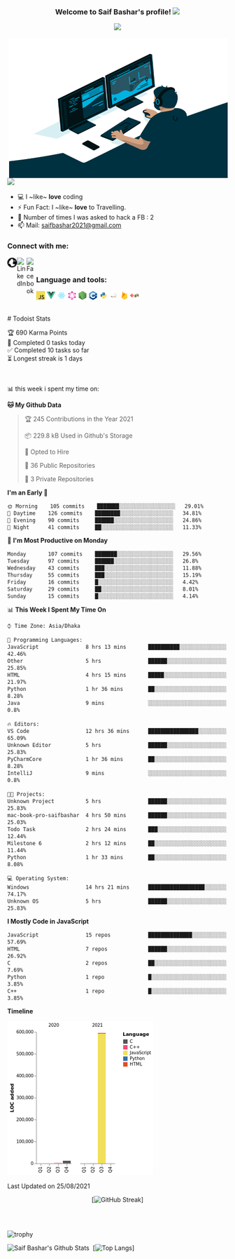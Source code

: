 <h3 align="center">
  Welcome to Saif Bashar's profile!
  <img src="https://media.giphy.com/media/hvRJCLFzcasrR4ia7z/giphy.gif" width="28">
</h3>
<p align="center">
  <a href="https://github.com/saifbashar"><img src="https://readme-typing-svg.herokuapp.com/?lines=Full-stack%20web%20and%20app%20developer;Self-taught%20UI%2FUX%20Designer;2%2B%20years%20of%20coding%20experience;Always%20learning%20new%20things&center=true&width=380&height=45"></a>
</p>


<img align="right" alt="GIF" src="https://raw.githubusercontent.com/saifbashar/saifbashar/main/code.gif" width="500" height="320" />

  
![](https://komarev.com/ghpvc/?username=saifbashar&color=green&style=flat-square&label=PROFILE+VIEWS)



  
  

- 💻 I ~like~ **love** coding
- ⚡ Fun Fact: I ~like~ **love** to Travelling.
- 🏅 Number of times I was asked to hack a FB : 2
- 📫 Mail: saifbashar2021@gmail.com

 
<!-- - Usesless Stats:
 👯 I have successfully worked on production level projects regarding android, web and backend.
currently perfecting my skills with ReactJS and Android MVVM Architecture.


-->
 ### Connect with me:

[<img align="left" alt="" width="22px" src="https://raw.githubusercontent.com/iconic/open-iconic/master/svg/globe.svg" />][website]
[<img align="left" alt="LinkedIn" width="22px" src="https://cdn.jsdelivr.net/npm/simple-icons@v3/icons/linkedin.svg" />][linkedin]
[<img align="left" alt="Facebook" width="22px" src="https://cdn.jsdelivr.net/npm/simple-icons@v3/icons/facebook.svg" />][facebook]


<br /> 


 ### Language and tools:

<code><img height="20" src="https://raw.githubusercontent.com/github/explore/80688e429a7d4ef2fca1e82350fe8e3517d3494d/topics/javascript/javascript.png"></code>
<code><img height="20" src="https://raw.githubusercontent.com/github/explore/80688e429a7d4ef2fca1e82350fe8e3517d3494d/topics/vue/vue.png"></code>
<code><img height="20" src="https://raw.githubusercontent.com/github/explore/80688e429a7d4ef2fca1e82350fe8e3517d3494d/topics/react/react.png"></code>
<code><img height="20" src="https://raw.githubusercontent.com/github/explore/5c058a388828bb5fde0bcafd4bc867b5bb3f26f3/topics/graphql/graphql.png"></code>
<code><img height="20" src="https://raw.githubusercontent.com/github/explore/80688e429a7d4ef2fca1e82350fe8e3517d3494d/topics/nodejs/nodejs.png"></code>
<code><img height="20" src="https://raw.githubusercontent.com/github/explore/80688e429a7d4ef2fca1e82350fe8e3517d3494d/topics/cpp/cpp.png"></code>
<code><img height="20" src="https://raw.githubusercontent.com/github/explore/80688e429a7d4ef2fca1e82350fe8e3517d3494d/topics/python/python.png"></code>
<code><img height="20" src="https://raw.githubusercontent.com/github/explore/80688e429a7d4ef2fca1e82350fe8e3517d3494d/topics/mysql/mysql.png"></code>
<code><img height="20" src="https://raw.githubusercontent.com/github/explore/80688e429a7d4ef2fca1e82350fe8e3517d3494d/topics/firebase/firebase.png"></code>
<code><img height="20" src="https://raw.githubusercontent.com/github/explore/80688e429a7d4ef2fca1e82350fe8e3517d3494d/topics/git/git.png"></code>

  
  


<br />
# Todoist Stats

<!-- TODO-IST:START -->
🏆  690 Karma Points           
🌸  Completed 0 tasks today           
✅  Completed 10 tasks so far           
⏳  Longest streak is 1 days
<!-- TODO-IST:END -->
<br />

📊 this week i spent my time on:
<br />

<!--START_SECTION:waka-->
**🐱 My Github Data** 

> 🏆 245 Contributions in the Year 2021
 > 
> 📦 229.8 kB Used in Github's Storage 
 > 
> 💼 Opted to Hire
 > 
> 📜 36 Public Repositories 
 > 
> 🔑 3 Private Repositories  
 > 
**I'm an Early 🐤** 

```text
🌞 Morning    105 commits    ███████░░░░░░░░░░░░░░░░░░   29.01% 
🌆 Daytime    126 commits    ████████░░░░░░░░░░░░░░░░░   34.81% 
🌃 Evening    90 commits     ██████░░░░░░░░░░░░░░░░░░░   24.86% 
🌙 Night      41 commits     ██░░░░░░░░░░░░░░░░░░░░░░░   11.33%

```
📅 **I'm Most Productive on Monday** 

```text
Monday       107 commits    ███████░░░░░░░░░░░░░░░░░░   29.56% 
Tuesday      97 commits     ██████░░░░░░░░░░░░░░░░░░░   26.8% 
Wednesday    43 commits     ███░░░░░░░░░░░░░░░░░░░░░░   11.88% 
Thursday     55 commits     ███░░░░░░░░░░░░░░░░░░░░░░   15.19% 
Friday       16 commits     █░░░░░░░░░░░░░░░░░░░░░░░░   4.42% 
Saturday     29 commits     ██░░░░░░░░░░░░░░░░░░░░░░░   8.01% 
Sunday       15 commits     █░░░░░░░░░░░░░░░░░░░░░░░░   4.14%

```


📊 **This Week I Spent My Time On** 

```text
⌚︎ Time Zone: Asia/Dhaka

💬 Programming Languages: 
JavaScript               8 hrs 13 mins       ██████████░░░░░░░░░░░░░░░   42.46% 
Other                    5 hrs               ██████░░░░░░░░░░░░░░░░░░░   25.85% 
HTML                     4 hrs 15 mins       █████░░░░░░░░░░░░░░░░░░░░   21.97% 
Python                   1 hr 36 mins        ██░░░░░░░░░░░░░░░░░░░░░░░   8.28% 
Java                     9 mins              ░░░░░░░░░░░░░░░░░░░░░░░░░   0.8%

🔥 Editors: 
VS Code                  12 hrs 36 mins      ████████████████░░░░░░░░░   65.09% 
Unknown Editor           5 hrs               ██████░░░░░░░░░░░░░░░░░░░   25.83% 
PyCharmCore              1 hr 36 mins        ██░░░░░░░░░░░░░░░░░░░░░░░   8.28% 
IntelliJ                 9 mins              ░░░░░░░░░░░░░░░░░░░░░░░░░   0.8%

🐱‍💻 Projects: 
Unknown Project          5 hrs               ██████░░░░░░░░░░░░░░░░░░░   25.83% 
mac-book-pro-saifbashar  4 hrs 50 mins       ██████░░░░░░░░░░░░░░░░░░░   25.03% 
Todo Task                2 hrs 24 mins       ███░░░░░░░░░░░░░░░░░░░░░░   12.44% 
Milestone 6              2 hrs 12 mins       ██░░░░░░░░░░░░░░░░░░░░░░░   11.44% 
Python                   1 hr 33 mins        ██░░░░░░░░░░░░░░░░░░░░░░░   8.08%

💻 Operating System: 
Windows                  14 hrs 21 mins      ██████████████████░░░░░░░   74.17% 
Unknown OS               5 hrs               ██████░░░░░░░░░░░░░░░░░░░   25.83%

```

**I Mostly Code in JavaScript** 

```text
JavaScript               15 repos            ██████████████░░░░░░░░░░░   57.69% 
HTML                     7 repos             ██████░░░░░░░░░░░░░░░░░░░   26.92% 
C                        2 repos             ██░░░░░░░░░░░░░░░░░░░░░░░   7.69% 
Python                   1 repo              █░░░░░░░░░░░░░░░░░░░░░░░░   3.85% 
C++                      1 repo              █░░░░░░░░░░░░░░░░░░░░░░░░   3.85%

```


**Timeline**

![Chart not found](https://raw.githubusercontent.com/saifbashar/saifbashar/main/charts/bar_graph.png) 


 Last Updated on 25/08/2021
<!--END_SECTION:waka-->

<div align="center">
  

[![GitHub Streak](https://github-readme-streak-stats.herokuapp.com?user=saifbashar&theme=synthwave)]
  </div>
  
<br /><br />



  ![trophy](https://github-profile-trophy.vercel.app/?username=saifbashar&theme=juicyfresh&no-frame=true&row=1&&margin-w=20&no-bg=true)

  
<img align="left" alt="Saif Bashar's Github Stats" src="https://github-readme-stats.vercel.app/api?username=saifbashar&show_icons=true" />    &nbsp;
[![Top Langs](https://github-readme-stats.vercel.app/api/top-langs?username=saifbashar&count_private=true&show_icons=true)]
  </div>

  



[website]: https://saifbashar.wordpress.com/
[facebook]: https://www.facebook.com/yepitssaif/
[linkedin]:https://www.linkedin.com/in/saifbashar/
<br/>
<br/>


